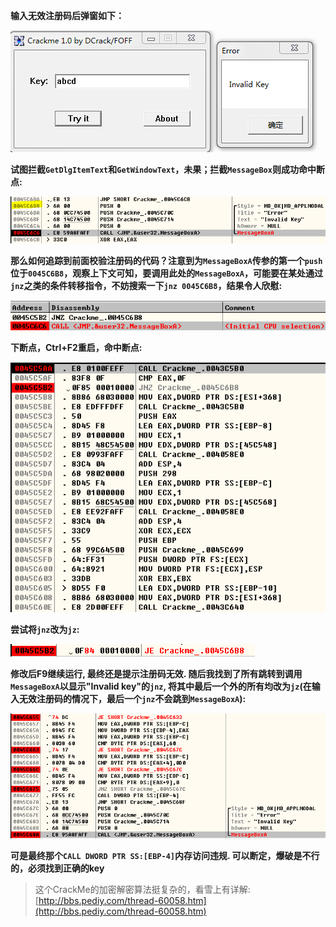 **输入无效注册码后弹窗如下：**

![1](screenshot/1.png)

**试图拦截`GetDlgItemText`和`GetWindowText`，未果；拦截`MessageBox`则成功命中断点:**

![2](screenshot/2.png)

**那么如何追踪到前面校验注册码的代码？注意到为`MessageBoxA`传参的第一个`push`位于`0045C6B8`，观察上下文可知，要调用此处的`MessageBoxA`，可能要在某处通过`jnz`之类的条件转移指令，不妨搜索一下`jnz 0045C6B8`，结果令人欣慰:**

![3](screenshot/3.png)

**下断点，Ctrl+F2重启，命中断点:**

![4](screenshot/4.png)

**尝试将`jnz`改为`jz`:**

![5](screenshot/5.png)

**修改后F9继续运行, 最终还是提示注册码无效. 随后我找到了所有跳转到调用`MessageBoxA`以显示"Invalid key"的`jnz`, 将其中最后一个外的所有均改为`jz`(在输入无效注册码的情况下，最后一个`jnz`不会跳到`MessageBoxA`):**

![6](screenshot/6.png)

**可是最终那个`CALL DWORD PTR SS:[EBP-4]`内存访问违规. 可以断定，爆破是不行的，必须找到正确的key**

> 这个CrackMe的加密解密算法挺复杂的，看雪上有详解: [http://bbs.pediy.com/thread-60058.htm](http://bbs.pediy.com/thread-60058.htm)

